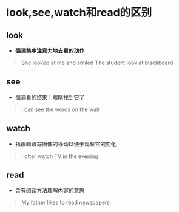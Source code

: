 # look,see,watch和read的区别

## look

+ **强调集中注意力地去看的动作**

> She looked at me and smiled
> The student look at blackboard
>
## see

+ 强调看的结果；眼睛找到它了

>I can see the words on the wall

## watch

+ 指眼睛跟踪图像的移动以便于观察它的变化
  
>I ofter watch TV in the evening

## read

+ 含有阅读方法理解内容的意思

>My father likes to read newspapers